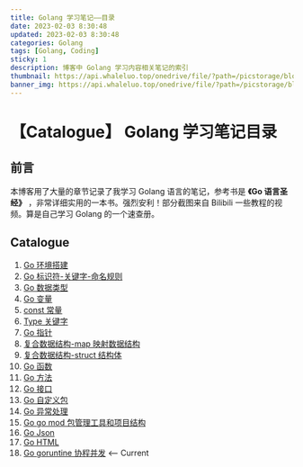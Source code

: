 ```yaml
---
title: Golang 学习笔记——目录
date: 2023-02-03 8:30:48
updated: 2023-02-03 8:30:48
categories: Golang
tags: [Golang, Coding]
sticky: 1
description: 博客中 Golang 学习内容相关笔记的索引
thumbnail: https://api.whaleluo.top/onedrive/file/?path=/picstorage/blog/Golang/icon_img.png&webp=true
banner_img: https://api.whaleluo.top/onedrive/file/?path=/picstorage/blog/Golang/icon_img.png&webp=true
---
```


# 【Catalogue】 Golang 学习笔记目录

## 前言

本博客用了大量的章节记录了我学习 Golang 语言的笔记，参考书是 **《Go 语言圣经》** ，非常详细实用的一本书。强烈安利！部分截图来自 Bilibili 一些教程的视频。算是自己学习 Golang 的一个速查册。

## Catalogue

1. [Go 环境搭建](/golang/golang-envbuild-note)
2. [Go 标识符-关键字-命名规则](/golang/golang-id-note)
3. [Go 数据类型](/golang/golang-datatype-note)
4. [Go 变量](/golang/golang-variable-note)
5. [const 常量](/golang/golang-const-note)
6. [Type 关键字](/golang/golang-type-keyword-note)
7. [Go 指针](/golang/golang-pointer-note)
8. [复合数据结构-map 映射数据结构](/golang/golang-map-note)
9. [复合数据结构-struct 结构体](/golang/golang-struct-note)
10. [Go 函数](/golang/golang-function-note)
11. [Go 方法](/golang/golang-method-note)
12. [Go 接口](/golang/golang-interface-note)
13. [Go 自定义包](/golang/golang-package-note)
14. [Go 异常处理](/golang/golang-error-note)
15. [Go go mod 包管理工具和项目结构](/golang/golang-project-and-gomod-note)
16. [Go Json](/golang/golang-JSON-note)
17. [Go HTML](/golang/golang-HTML-note)
18. [Go goruntine 协程并发](/golang/golang-goruntine-note) <-- Current
